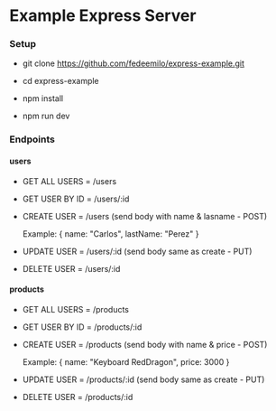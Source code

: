 # Example Express Server

### Setup

- git clone https://github.com/fedeemilo/express-example.git

- cd express-example

- npm install

- npm run dev

### Endpoints

#### users

- GET ALL USERS =  /users

- GET USER BY ID = /users/:id

- CREATE USER = /users (send body with name & lasname - POST)

    Example: {
        name: "Carlos",
        lastName: "Perez"
    }

- UPDATE USER = /users/:id (send body same as create - PUT)

- DELETE USER = /users/:id

#### products

- GET ALL USERS =  /products

- GET USER BY ID = /products/:id

- CREATE USER = /products (send body with name & price - POST)

    Example: {
        name: "Keyboard RedDragon",
        price: 3000
    }

- UPDATE USER = /products/:id (send body same as create - PUT)

- DELETE USER = /products/:id